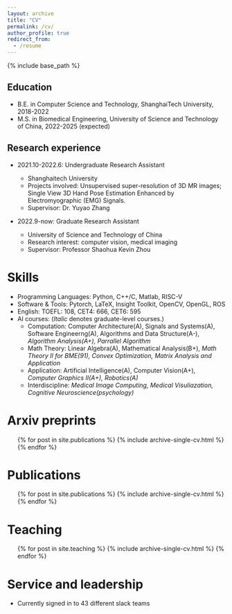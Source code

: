 ```yaml
---
layout: archive
title: "CV"
permalink: /cv/
author_profile: true
redirect_from:
  - /resume
---
```


{% include base_path %}

Education
-----
* B.E. in Computer Science and Technology, ShanghaiTech University, 2018-2022
* M.S. in Biomedical Engineering, University of Science and Technology of China, 2022-2025 (expected)

Research experience
-----
* 2021.10-2022.6: Undergraduate Research Assistant
  * Shanghaitech University
  * Projects involved: Unsupervised super-resolution of 3D MR images; Single View 3D Hand Pose Estimation Enhanced by Electromyographic (EMG) Signals.
  * Supervisor: Dr. Yuyao Zhang

* 2022.9-now: Graduate Research Assistant
  * University of Science and Technology of China
  * Research interest: computer vision, medical imaging
  * Supervisor: Professor Shaohua Kevin Zhou
  
Skills
======
* Programming Languages: Python, C++/C, Matlab, RISC-V
* Software & Tools: Pytorch, LaTeX, Insight Toolkit, OpenCV, OpenGL, ROS
* English: TOEFL: 108, CET4: 666, CET6: 595
* AI courses: (*Italic* denotes graduate-level courses.)
  * Computation: Computer Architecture(A), Signals and Systems(A), Software Engineerng(A), Algorithms and Data Structure(A-), *Algorithm Analysis(A+), Parrallel Algorithm*  
  * Math Theory: Linear Algebra(A), Mathematical Analysis(B+), *Math Theory II for BME(91), Convex Optimization, Matrix Analysis and Application*
  * Application: Artificial Intelligence(A), Computer Vision(A+), *Computer Graphics II(A+), Robotics(A)* 
  * Interdiscipline: *Medical Image Computing, Medical Visuliazation, Cognitive Neuroscience(psychology)*

Arxiv preprints
======
  <ul>{% for post in site.publications %}
    {% include archive-single-cv.html %}
  {% endfor %}</ul>
  

Publications
======
  <ul>{% for post in site.publications %}
    {% include archive-single-cv.html %}
  {% endfor %}</ul>
  

  
Teaching
======
  <ul>{% for post in site.teaching %}
    {% include archive-single-cv.html %}
  {% endfor %}</ul>
  
Service and leadership
======
* Currently signed in to 43 different slack teams

